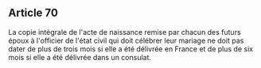 Article 70
----
La copie intégrale de l'acte de naissance remise par chacun des futurs époux à
l'officier de l'état civil qui doit célébrer leur mariage ne doit pas dater de
plus de trois mois si elle a été délivrée en France et de plus de six mois si
elle a été délivrée dans un consulat.
